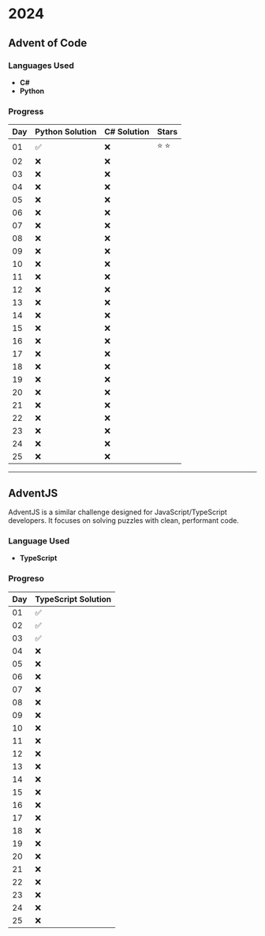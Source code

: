 # 2024

## Advent of Code

### Languages Used

- **C#**
- **Python**

### Progress

| Day | Python Solution | C# Solution | Stars |
| --- | --------------- | ----------- | ----- |
| 01  | ✅               | ❌           | ⭐️ ⭐️   |
| 02  | ❌               | ❌           |       |
| 03  | ❌               | ❌           |       |
| 04  | ❌               | ❌           |       |
| 05  | ❌               | ❌           |       |
| 06  | ❌               | ❌           |       |
| 07  | ❌               | ❌           |       |
| 08  | ❌               | ❌           |       |
| 09  | ❌               | ❌           |       |
| 10  | ❌               | ❌           |       |
| 11  | ❌               | ❌           |       |
| 12  | ❌               | ❌           |       |
| 13  | ❌               | ❌           |       |
| 14  | ❌               | ❌           |       |
| 15  | ❌               | ❌           |       |
| 16  | ❌               | ❌           |       |
| 17  | ❌               | ❌           |       |
| 18  | ❌               | ❌           |       |
| 19  | ❌               | ❌           |       |
| 20  | ❌               | ❌           |       |
| 21  | ❌               | ❌           |       |
| 22  | ❌               | ❌           |       |
| 23  | ❌               | ❌           |       |
| 24  | ❌               | ❌           |       |
| 25  | ❌               | ❌           |       |

---

## AdventJS

AdventJS is a similar challenge designed for JavaScript/TypeScript developers. It focuses on solving puzzles with clean, performant code.

### Language Used

- **TypeScript**

### Progreso

| Day | TypeScript Solution |
| --- | ------------------- |
| 01  | ✅                   |
| 02  | ✅                   |
| 03  | ✅                   |
| 04  | ❌                   |
| 05  | ❌                   |
| 06  | ❌                   |
| 07  | ❌                   |
| 08  | ❌                   |
| 09  | ❌                   |
| 10  | ❌                   |
| 11  | ❌                   |
| 12  | ❌                   |
| 13  | ❌                   |
| 14  | ❌                   |
| 15  | ❌                   |
| 16  | ❌                   |
| 17  | ❌                   |
| 18  | ❌                   |
| 19  | ❌                   |
| 20  | ❌                   |
| 21  | ❌                   |
| 22  | ❌                   |
| 23  | ❌                   |
| 24  | ❌                   |
| 25  | ❌                   |